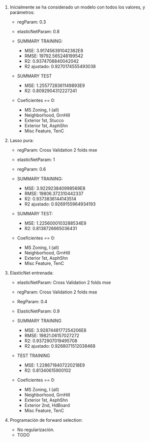 1. Inicialmente se ha considerado un modelo con todos los valores, y parámetros:
	- regParam: 0.3
	- elasticNetParam: 0.8

	- SUMMARY TRAINING:
		- MSE: 3.917456391042362E8
		- RMSE: 19792.565248199542
		- R2: 0.9374708840042042
		- R2 ajustado: 0.9270174555493038
	- SUMMARY TEST
		- MSE: 1.2557728361149893E9
		- R2: 0.8092904312227241      

	- Coeficientes == 0:
		- MS Zoning, I (all)
		- Neighborhood, GrnHill
		- Exterior 1st, Stucco 
		- Exterior 1st, AsphShn
		- Misc Feature, TenC


2. Lasso pura:
	- regParam: Cross Validation 2 folds mse
	- elasticNetParam: 1
	
	- regParam: 0.6
	- SUMMARY TRAINING:
		- MSE: 3.922923840998569E8
		- RMSE: 19806.372310442337
		- R2: 0.9373836144143514
		- R2 ajustado: 0.9269155964934193
	- SUMMARY TEST:	
		- MSE: 1.2256000103288534E9
		- R2: 0.8138726665036431

	- Coeficientes == 0:
		- MS Zoning, I (all)
		- Neighborhood, GrnHill
		- Exterior 1st, AsphShn
		- Misc Feature, TenC

3. ElasticNet entrenada:
	- elasticNetParam: Cross Validation 2 folds mse
	- regParam: Cross Validation 2 folds mse

	- RegParam: 0.4
	- ElasticNetParam: 0.9
	- SUMMARY TRAINING
		- MSE: 3.9287448177254206E8
		- RMSE: 19821.06157027272
		- R2: 0.9372907019495708
		- R2 ajustado: 0.9268071512038468
	- TEST TRAINING
		- MSE: 1.2286718407220218E9
		- R2: 0.81340615900102

	- Coeficientes == 0:
		- MS Zoning, I (all)
		- Neighborhood, GrnHill
		- Exterior 1st, AsphShn
		- Exterior 2nd, HdBoard
		- Misc Feature, TenC 


5. Programación de forward selection:
	- No regularización.
	- TODO
